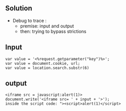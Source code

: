 ## Solution
- Debug to trace :
  - premise: input and output
  - then: trying to bypass strictions

## Input
```
var value = '<%request.getparameter("key")%>';
var value = document.cookie, url;
var value = location.search.substr(6)
```

## output
```
<iframe src = javascript:alert(1)>
document.write('<iframe src= ' + input + '>');
inside the script code: "><script>alert(1)</script>
```

